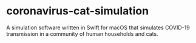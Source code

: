 # coronavirus-cat-simulation
A simulation software written in Swift for macOS that simulates COVID-19 transmission in a community of human households and cats.
